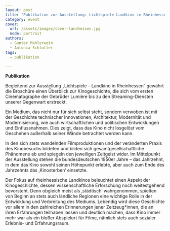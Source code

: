 ```yaml
---
layout: post
title: "Publikation zur Ausstellung: Lichtspiele Landkino in Rheinhessen"
category: event
cover:
  url: /assets/images/cover-landhessen.jpg
  mode: portrait
authors:
  - Gunter Mahlerwein
  - Antonia Schlotter
tags:
  - publikation

---
```


**Publikation**

Begleitend zur Ausstellung „Lichtspiele – Landkino in Rheinhessen“ gewährt die Broschüre einen Überblick zur Kinogeschichte, die sich vom ersten Cinématographe der Gebrüder Lumière bis zu den Streaming-Diensten unserer Gegenwart erstreckt.

<!-- more -->

Ein Medium, das nicht nur für sich selbst steht, sondern verwoben ist mit der Geschichte technischer Innovationen, Architektur, Modernität und Modernisierung, wie auch wirtschaftlichen und politischen Entwicklungen und Einflussnahmen. Dies zeigt, dass das Kino nicht losgelöst vom Geschehen außerhalb seiner Wände betrachtet werden kann.

In den sich stets wandelnden Filmproduktionen und der veränderten Praxis des Kinobesuchs bildeten und bilden sich gesamtgesellschaftliche Phänomene ab und spiegeln den jeweiligen Zeitgeist wider. Im Mittelpunkt der Ausstellung stehen die bundesdeutschen 1950er Jahre – das Jahrzehnt, in dem das Kino sowohl seinen Höhepunkt erlebte, aber auch zum Ende des Jahrzehnts das ‚Kinosterben‘ einsetzte.

Der Fokus auf rheinhessische Landkinos beleuchtet einen Aspekt der Kinogeschichte, dessen wissenschaftliche Erforschung noch weitestgehend bevorsteht. Denn obgleich meist als ‚städtisch‘ wahrgenommen, spielten von Beginn an stets auch ländliche Regionen eine wichtige Rolle in der Entwicklung und Verbreitung des Mediums. Lebendig wird diese Geschichte vor allem in den zahlreichen Erinnerungen jener Zeitzeug*innen, die an ihren Erfahrungen teilhaben lassen und deutlich machen, dass Kino immer mehr war als ein bloßer Abspielort für Filme, nämlich stets auch sozialer Erlebnis- und Erfahrungsraum.
